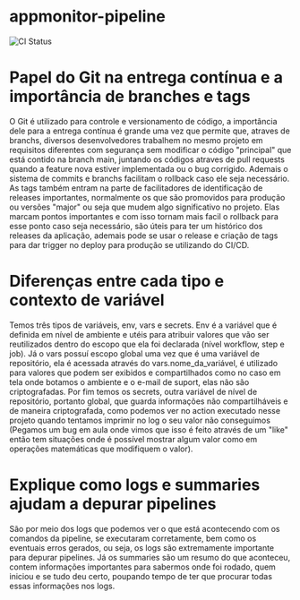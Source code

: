 # appmonitor-pipeline

![CI Status](https://img.shields.io/github/actions/workflow/status/Eduardo-Kolberg/appmonitor-pipeline/ci.yml?branch=main&label=CI&logo=github)

# Papel do Git na entrega contínua e a importância de branches e tags
O Git é utilizado para controle e versionamento de código, a importância dele para a entrega contínua é grande uma vez que permite que, atraves de branchs, diversos desenvolvedores trabalhem no mesmo projeto em requisitos diferentes com segurança sem modificar o código "principal" que está contido na branch main, juntando os códigos atraves de pull requests quando a feature nova estiver implementada ou o bug corrigido. Ademais o sistema de commits e branchs facilitam o rollback caso ele seja necessário. 
As tags também entram na parte de facilitadores de identificação de releases importantes, normalmente os que são promovidos para produção ou versões "major" ou seja que mudem algo significativo no projeto. Elas marcam pontos importantes e com isso tornam mais facil o rollback para esse ponto caso seja necessário, são úteis para ter um histórico dos releases da aplicação, ademais pode se usar o release e criação de tags para dar trigger no deploy para produção se utilizando do CI/CD.

# Diferenças entre cada tipo e contexto de variável
Temos três tipos de variáveis, env, vars e secrets. Env é a variável que é definida em nível de ambiente e utéis para atribuir valores que vão ser reutilizados dentro do escopo que ela foi declarada (nível workflow, step e job). Já o vars possuí escopo global uma vez que é uma variável de repositório, ela é acessada através do vars.nome_da_variável, é utilizado para valores que podem ser exibidos e compartilhados como no caso em tela onde botamos o ambiente e o e-mail de suport, elas não são criptografadas. Por fim temos os secrets, outra variável de nível de repositório, portanto global, que guarda informações não compartilháveis e de maneira criptografada, como podemos ver no action executado nesse projeto quando tentamos imprimir no log o seu valor não conseguimos (Pegamos um bug em aula onde vimos que isso é feito através de um "like" então tem situações onde é possível mostrar algum valor como em operações matemáticas que modifiquem o valor).

# Explique como logs e summaries ajudam a depurar pipelines
São por meio dos logs que podemos ver o que está acontecendo com os comandos da pipeline, se executaram corretamente, bem como os eventuais erros gerados, ou seja, os logs são extremamente importante para depurar pipelines. Já os summaries são um resumo do que aconteceu, contem informações importantes para sabermos onde foi rodado, quem iniciou e se tudo deu certo, poupando tempo de ter que procurar todas essas informações nos logs.


